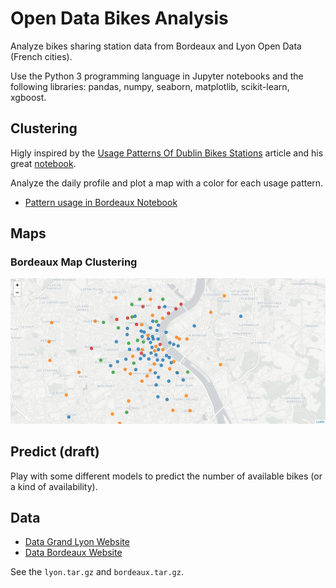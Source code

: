 # Open Data Bikes Analysis

Analyze bikes sharing station data from Bordeaux and Lyon Open Data (French
cities).

Use the Python 3 programming language in Jupyter notebooks and the following
libraries: pandas, numpy, seaborn, matplotlib, scikit-learn, xgboost.

## Clustering

Higly inspired by the
[Usage Patterns Of Dublin Bikes Stations](https://medium.com/towards-data-science/usage-patterns-of-dublin-bikes-stations-484bdd9c5b9e)
article and his great [notebook](https://github.com/jameslawlor/dublin-bikes-timeseries-analysis/blob/master/dublin-bikes-time-series-clustering-and-mapping.ipynb).

Analyze the daily profile and plot a map with a color for each usage pattern.

* [Pattern usage in Bordeaux Notebook](./Clustering-Bordeaux.ipynb)

## Maps

### Bordeaux Map Clustering

![Bordeaux-Map](./images/bordeaux-map-clustering.jpg)

## Predict (draft)

Play with some different models to predict the number of available bikes (or a
kind of availability).

## Data

* [Data Grand Lyon Website](https://data.grandlyon.com/equipements/station-vflov-disponibilitfs-temps-rfel/)
* [Data Bordeaux Website](https://data.bordeaux-metropole.fr/data.php?themes=10)

See the `lyon.tar.gz` and `bordeaux.tar.gz`.
